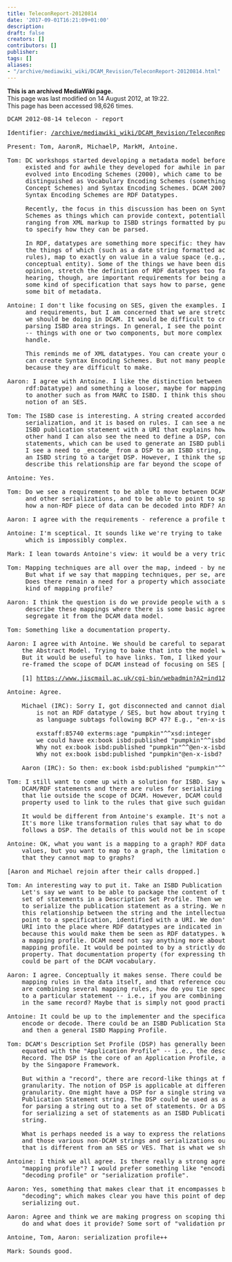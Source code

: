 ```yaml
---
title: TeleconReport-20120814
date: '2017-09-01T16:21:09+01:00'
description: 
draft: false
creators: []
contributors: []
publisher: 
tags: []
aliases:
- "/archive/mediawiki_wiki/DCAM_Revision/TeleconReport-20120814.html"
---
```


 **This is an archived MediaWiki page.**  
This page was last modified on 14 August 2012, at 19:22.  
This page has been accessed 98,626 times.

<pre>DCAM 2012-08-14 telecon - report

Identifier: <a href="/mediawiki_wiki/DCAM_Revision/TeleconReport-20120814.md" class="external free" rel="nofollow">/archive/mediawiki_wiki/DCAM_Revision/TeleconReport-20120814</a>

Present: Tom, AaronR, MichaelP, MarkM, Antoine.

Tom: DC workshops started developing a metadata model before RDF
     existed and for awhile they developed for awhile in parallel. Schemes (1997)
     evolved into Encoding Schemes (2000), which came to be 
     distinguished as Vocabulary Encoding Schemes (something like SKOS
     Concept Schemes) and Syntax Encoding Schemes. DCAM 2007 said 
     Syntax Encoding Schemes are RDF Datatypes.

     Recently, the focus in this discussion has been on Syntax Encoding
     Schemes as things which can provide context, potentially, to things
     ranging from XML markup to ISBD strings formatted by punctuation, or
     to specify how they can be parsed.

     In RDF, datatypes are something more specific: they have a lexical space,
     the things of which (such as a date string formatted according to certain
     rules), map to exactly on value in a value space (e.g., a date seen as a
     conceptual entity). Some of the things we have been discussing, in my
     opinion, stretch the definition of RDF datatypes too far. What I'm
     hearing, though, are important requirements for being able to point to
     some kind of specification that says how to parse, generate, or interpret
     some bit of metadata.

Antoine: I don't like focusing on SES, given the examples. I see the motivation
     and requirements, but I am concerned that we are stretching things beyond what
     we should be doing in DCAM. It would be difficult to create specifications for
     parsing ISBD area strings. In general, I see the point for having simple SESes
     -- things with one or two components, but more complex things are difficult to
     handle.

     This reminds me of XML datatypes. You can create your own, just like you
     can create Syntax Encoding Schemes. But not many people are doing these
     because they are difficult to make.

Aaron: I agree with Antoine. I like the distinction between SES (which equals
     rdf:Datatype) and something a looser, maybe for mapping from one serialization
     to another such as from MARC to ISBD. I think this should be separated from the
     notion of an SES.

Tom: The ISBD case is interesting. A string created accorded to ISBD is a
     serialization, and it is based on rules. I can see a need for associating an
     ISBD publication statement with a URI that explains how to parse it. On the
     other hand I can also see the need to define a DSP, consisting of a set of RDF
     statements, which can be used to generate an ISBD publication statement string.
     I see a need to _encode_ from a DSP to an ISBD string, or vice versa to _decode_
     an ISBD string to a target DSP. However, I think the specifications that
     describe this relationship are far beyond the scope of RDF. Are we on the same page?

Antoine: Yes.

Tom: Do we see a requirement to be able to move between DCAM (RDF) statements
     and other serializations, and to be able to point to specification which says
     how a non-RDF piece of data can be decoded into RDF? And the other way around?

Aaron: I agree with the requirements - reference a profile that describes the relationship.

Antoine: I'm sceptical. It sounds like we're trying to take on the general mapping problem,
     which is impossibly complex.

Mark: I lean towards Antoine's view: it would be a very tricky problem to handle.

Tom: Mapping techniques are all over the map, indeed - by necessity very ad-hoc.  
     But what if we say that mapping techniques, per se, are out of scope of DCAM.
     Does there remain a need for a property which associates a blob of data to some 
     kind of mapping profile?

Aaron: I think the question is do we provide people with a space and syntax to
     describe these mappings where there is some basic agreement, being careful to
     segregate it from the DCAM data model.

Tom: Something like a documentation property.

Aaron: I agree with Antoine. We should be careful to separate this work from
    the Abstract Model. Trying to bake that into the model would be a nightmare.
    But it would be useful to have links. Tom, I liked your posting which
    re-framed the scope of DCAM instead of focusing on SES [1].

    [1] <a href="https://www.jiscmail.ac.uk/cgi-bin/webadmin?A2=ind1208&amp;L=dc-architecture&amp;P=8494" class="external free" rel="nofollow">https://www.jiscmail.ac.uk/cgi-bin/webadmin?A2=ind1208&amp;L=dc-architecture&amp;P=8494</a>

Antoine: Agree.

    Michael (IRC): Sorry I, got disconnected and cannot dial back in. I agree that this
        is not an RDF datatype / SES, but how about trying to deal with cases like ISBD
        as language subtags following BCP 47? E.g., "en-x-isbd"

        exstaff:85740 exterms:age "pumpkin"^^xsd:integer
        we could have ex:book isbd:published "pumpkin"^^isbd:pubStatementType
        Why not ex:book isbd:published "pumpkin"^^@en-x-isbd?
        Why not ex:book isbd:published "pumpkin"@en-x-isbd?

    Aaron (IRC): So then: ex:book isbd:published "pumpkin"^^xsd:string

Tom: I still want to come up with a solution for ISBD. Say we have some
    DCAM/RDF statements and there are rules for serializing them -- rules 
    that lie outside the scope of DCAM. However, DCAM could provide the 
    property used to link to the rules that give such guidance.

    It would be different from Antoine's example. It's not an RDF datatype.
    It's more like transformation rules that say what to do with something that
    follows a DSP. The details of this would not be in scope of DCAM.

Antoine: OK, what you want is a mapping to a graph? RDF datatypes map to
    values, but you want to map to a graph, the limitation of RDF datatypes being
    that they cannot map to graphs?

[Aaron and Michael rejoin after their calls dropped.]

Tom: An interesting way to put it. Take an ISBD Publication Statement.
    Let's say we want to be able to package the content of that statement as a
    set of statements in a Description Set Profile. Then we want to use that
    to serialize the publication statement as a string. We need to express
    this relationship between the string and the intellectual content -- to
    point to a specification, identified with a URI. We don't want to put that
    URI into the place where RDF datatypes are indicated in RDF serialization,
    because this would make them be seen as RDF datatypes. We might call it
    a mapping profile. DCAM need not say anything more about the nature of that
    mapping profile. It would be pointed to by a strictly documentational sort of
    property. That documentation property (for expressing the relationship)
    could be part of the DCAM vocabulary.

Aaron: I agree. Conceptually it makes sense. There could be some reference to
    mapping rules in the data itself, and that reference could be part of DCAM. But if you
    are combining several mapping rules, how do you tie specific specific mappings
    to a particular statement -- i.e., if you are combining several mapping rules
    in the same record? Maybe that is simply not good practice?

Antoine: It could be up to the implementer and the specification. ISBD tools to
    encode or decode. There could be an ISBD Publication Statement Mapping Profile,
    and then a general ISBD Mapping Profile.

Tom: DCAM's Description Set Profile (DSP) has generally been
    equated with the "Application Profile" -- i.e., the description of an Entire
    Record. The DSP is the core of an Application Profile, at any rate as defined
    by the Singapore Framework.

    But within a "record", there are record-like things at finer levels of
    granularity. The notion of DSP is applicable at different levels of
    granularity. One might have a DSP for a single string value such as an ISBD
    Publication Statement string. The DSP could be used as a mapping target
    for parsing a string out to a set of statements. Or a DSP could be used
    for serializing a set of statements as an ISBD Publication Statement
    string.

    What is perhaps needed is a way to express the relationship between that DSP
    and those various non-DCAM strings and serializations out there -- in a way
    that is different from an SES or VES. That is what we should be talking about.

Antoine: I think we all agree. Is there really a strong agreement for the term
    "mapping profile"? I would prefer something like "encoding profile" or
    "decoding profile" or "serialization profile".

Aaron: Yes, something that makes clear that it encompasses both "encoding" and
    "decoding"; which makes clear you have this point of departure and are
    serializing out.

Aaron: Agree and think we are making progress on scoping this. What can DCAM
    do and what does it provide? Some sort of "validation profile".

Antoine, Tom, Aaron: serialization profile++

Mark: Sounds good.
</pre>
